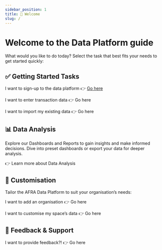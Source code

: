 ```yaml
---
sidebar_position: 1
title: 👋 Welcome
slug: /
---
```


# Welcome to the Data Platform guide

What would you like to do today? Select the task that best fits your needs to get started quickly:

## ✅ Getting Started Tasks

I want to sign-up to the data platform 👉 [Go here](data-platform/intro/how_to_sign_up)

I want to enter transaction data 👉 Go here

I want to import my existing data 👉 Go here



## 📊 Data Analysis

Explore our Dashboards and Reports to gain insights and make informed decisions.
Dive into preset dashboards or export your data for deeper analysis.

👉 Learn more about Data Analysis

## 🎨 Customisation

Tailor the AFRA Data Platform to suit your organisation’s needs:


I want to add an organisation
👉 Go here



I want to customise my space’s data
👉 Go here

## 💬 Feedback & Support

I want to provide feedback?! 👉 Go here


